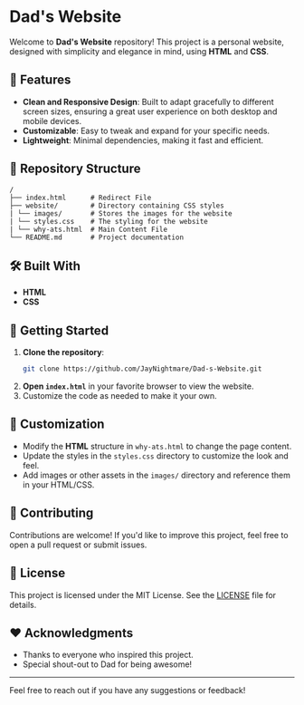 # Dad's Website

Welcome to **Dad's Website** repository! This project is a personal website, designed with simplicity and elegance in mind, using **HTML** and **CSS**.

## 🚀 Features

- **Clean and Responsive Design**: Built to adapt gracefully to different screen sizes, ensuring a great user experience on both desktop and mobile devices.
- **Customizable**: Easy to tweak and expand for your specific needs.
- **Lightweight**: Minimal dependencies, making it fast and efficient.

## 📂 Repository Structure

```plaintext
/
├── index.html      # Redirect File
├── website/        # Directory containing CSS styles
| └── images/       # Stores the images for the website
| └── styles.css    # The styling for the website
| └── why-ats.html  # Main Content File
└── README.md       # Project documentation
```

## 🛠️ Built With

- **HTML**
- **CSS**

## 🚧 Getting Started

1. **Clone the repository**:
   ```bash
   git clone https://github.com/JayNightmare/Dad-s-Website.git
   ```
2. **Open `index.html`** in your favorite browser to view the website.
3. Customize the code as needed to make it your own.

## 🎨 Customization

- Modify the **HTML** structure in `why-ats.html` to change the page content.
- Update the styles in the `styles.css` directory to customize the look and feel.
- Add images or other assets in the `images/` directory and reference them in your HTML/CSS.

## 🤝 Contributing

Contributions are welcome! If you'd like to improve this project, feel free to open a pull request or submit issues.

## 📄 License

This project is licensed under the MIT License. See the [LICENSE](LICENSE) file for details.

## ❤️ Acknowledgments

- Thanks to everyone who inspired this project.
- Special shout-out to Dad for being awesome!

---

Feel free to reach out if you have any suggestions or feedback!
